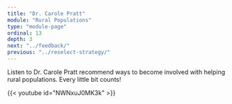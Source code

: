 ```yaml
---
title: "Dr. Carole Pratt"
module: "Rural Populations"
type: "module-page"
ordinal: 13
depth: 3
next: "../feedback/"
previous: "../reselect-strategy/"
---
```

<form method="post" action="."><div class="pageblock"><p>Listen to Dr. Carole Pratt recommend ways to become involved with helping rural populations. Every little bit counts!</p>

{{< youtube id="NWNxuJ0MK3k" >}}</div></form>